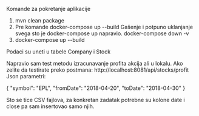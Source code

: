 
Komande za pokretanje aplikacije
1. mvn clean package
2. Pre komande   docker-compose up --build 
Gašenje i potpuno uklanjanje svega sto je docker-compose up napravio.
docker-compose down -v
3. docker-compose up --build 

Podaci su uneti u tabele Company i Stock


Napravio sam test metodu izracunavanje profita akcija ali u lokalu. Ako zelite da testirate preko postmana:
http://localhost:8081/api/stocks/profit
Json parametri:

{
  "symbol": "EPL",
  "fromDate": "2018-04-20",
  "toDate": "2018-04-30"
}

Sto se tice CSV fajlova, za konkretan zadatak potrebne su kolone date i close pa sam insertovao samo njih. 
